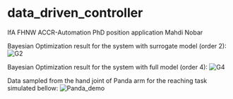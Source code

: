 # data_driven_controller
IfA FHNW ACCR-Automation PhD position application 
Mahdi Nobar

Bayesian Optimization result for the system with surrogate model (order 2):
![G2](https://user-images.githubusercontent.com/44223239/120083467-22383300-c0c9-11eb-8574-80f56e6bb58d.png)  

Bayesian Optimization result for the system with full model (order 4):
![G4](https://user-images.githubusercontent.com/44223239/120083473-2b290480-c0c9-11eb-9b77-f6497735b759.png)

Data sampled from the hand joint of Panda arm for the reaching task simulated bellow:
![Panda_demo](https://user-images.githubusercontent.com/44223239/120083948-9cb68200-c0cc-11eb-9bb3-318d9d8ad674.gif)
